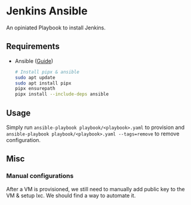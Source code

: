# Jenkins Ansible

An opiniated Playbook to install Jenkins.

## Requirements

- Ansible ([Guide](https://docs.ansible.com/ansible/latest/installation_guide/intro_installation.html))

  ```bash
  # Install pipx & ansible
  sudo apt update
  sudo apt install pipx
  pipx ensurepath
  pipx install --include-deps ansible
  ```

## Usage

Simply run `ansible-playbook playbook/<playbook>.yaml` to provision and `ansible-playbook playbook/<playbook>.yaml --tags=remove` to remove configuration.

## Misc

### Manual configurations

After a VM is provisioned, we still need to manually add public key to the VM & setup lxc. We should find a way to automate it.
